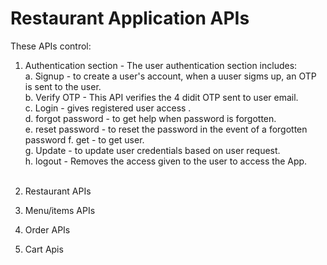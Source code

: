 # Restaurant Application APIs
These APIs control: <br>
1. Authentication section - The user authentication section includes: <br>
  a.  Signup - to create a user's account, when a uuser sigms up, an OTP is sent to the user.<br>
  b.  Verify OTP - This API verifies the 4 didit OTP sent to user email.<br>
  c.  Login - gives registered user access .<br>
  d.  forgot password - to get help when password is forgotten.<br>
  e.  reset password - to reset the password in the event of a forgotten password
  f.   get - to get user.<br>
  g.   Update - to update user credentials based on user request.<br>
  h.  logout -  Removes  the access given to the user to access the App.<br><br>

2.  Restaurant APIs
3.  Menu/items APIs
4.  Order APIs
5.  Cart Apis

